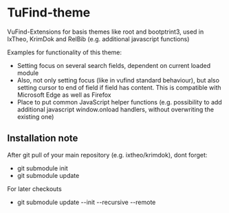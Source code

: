 # TuFind-theme
VuFind-Extensions for basis themes like root and bootptrint3, used in IxTheo, KrimDok and RelBib (e.g. additional javascript functions)

Examples for functionality of this theme:
* Setting focus on several search fields, dependent on current loaded module
* Also, not only setting focus (like in vufind standard behaviour), but also setting cursor to end of field if field has content. This is compatible with Microsoft Edge as well as Firefox
* Place to put common JavaScript helper functions (e.g. possibility to add additional javascript window.onload handlers, without overwriting the existing one)

## Installation note
After git pull of your main repository (e.g. ixtheo/krimdok), dont forget:
* git submodule init
* git submodule update

For later checkouts
* git submodule update --init --recursive --remote
